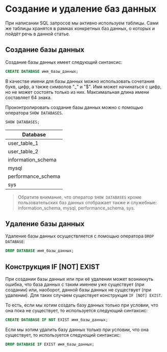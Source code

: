 # Создание и удаление баз данных

При написании SQL запросов мы активно используем таблицы. Сами же таблицы хранятся в рамках конкретных баз данных, о которых и пойдёт речь в данной статье.

## Создание базы данных

Создание базы данных имеет следующий синтаксис:

```sql
CREATE DATABASE имя_базы_данных;
```

В качестве имени для базы данных можно использовать сочетания букв, цифр, а также символов "\_" и "$".
Имя может начинаться с цифр, но не может состоять только из них. Максимальная длина имени составляет 64 знака.

Проконтролировать создание базы данных можно с помощью оператора `SHOW DATABASES`.

```sql
SHOW DATABASES;
```

| Database           |
| ------------------ |
| user_table_1       |
| user_table_2       |
| information_schema |
| mysql              |
| performance_schema |
| sys                |

> Обратите внимание, что оператор `SHOW DATABASES` кроме пользовательских баз данных отображает также и служебные: information_schema, mysql, performance_schema, sys.

## Удаление базы данных

Удаление базы данных осуществляется с помощью оператора `DROP DATABASE`:

```sql
DROP DATABASE имя_базы_данных;
```

## Конструкция IF [NOT] EXIST

При создании базы данных или при её удалении может возникнуть ошибка, что база данных с таким именем уже существует (при создании) или, наоборот,
данной базы данных не существует (при удалении). Для таких случаем существует конструкция `IF [NOT] EXIST`.

То есть, если мы хотим создать базу данных только при условии, что она пока не существует, то используется следующий синтаксис:

```sql
CREATE DATABASE IF NOT EXIST имя_базы_данных;
```

Если мы хотим удалить базу данных только при условии, что она существует, то используется следующий синтаксис:

```sql
DROP DATABASE IF EXIST имя_базы_данных;
```
